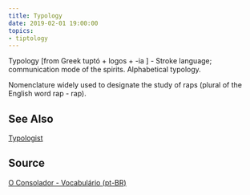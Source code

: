 ```yaml
---
title: Typology
date: 2019-02-01 19:00:00
topics:
- tiptology
---
```


Typology [from Greek tuptó + logos + -ia ] - Stroke language; communication mode of the spirits. Alphabetical typology.

Nomenclature widely used to designate the study of raps (plural of the English word rap - rap).

## See Also
[Typologist](../typologist)

## Source
[O Consolador - Vocabulário (pt-BR)](http://www.oconsolador.com.br/linkfixo/vocabulario/principal.html)
